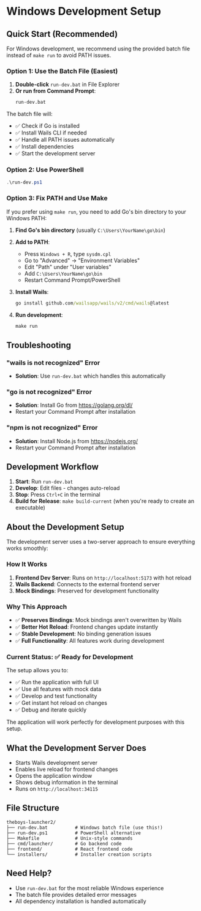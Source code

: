 # Windows Development Setup

## Quick Start (Recommended)

For Windows development, we recommend using the provided batch file instead of `make run` to avoid PATH issues.

### Option 1: Use the Batch File (Easiest)

1. **Double-click** `run-dev.bat` in File Explorer
2. **Or run from Command Prompt**:
   ```cmd
   run-dev.bat
   ```

The batch file will:
- ✅ Check if Go is installed
- ✅ Install Wails CLI if needed
- ✅ Handle all PATH issues automatically
- ✅ Install dependencies
- ✅ Start the development server

### Option 2: Use PowerShell

```powershell
.\run-dev.ps1
```

### Option 3: Fix PATH and Use Make

If you prefer using `make run`, you need to add Go's bin directory to your Windows PATH:

1. **Find Go's bin directory** (usually `C:\Users\YourName\go\bin`)
2. **Add to PATH**:
   - Press `Windows + R`, type `sysdm.cpl`
   - Go to "Advanced" → "Environment Variables"
   - Edit "Path" under "User variables"
   - Add `C:\Users\YourName\go\bin`
   - Restart Command Prompt/PowerShell

3. **Install Wails**:
   ```cmd
   go install github.com/wailsapp/wails/v2/cmd/wails@latest
   ```

4. **Run development**:
   ```cmd
   make run
   ```

## Troubleshooting

### "wails is not recognized" Error
- **Solution**: Use `run-dev.bat` which handles this automatically

### "go is not recognized" Error
- **Solution**: Install Go from https://golang.org/dl/
- Restart your Command Prompt after installation

### "npm is not recognized" Error
- **Solution**: Install Node.js from https://nodejs.org/
- Restart your Command Prompt after installation

## Development Workflow

1. **Start**: Run `run-dev.bat`
2. **Develop**: Edit files - changes auto-reload
3. **Stop**: Press `Ctrl+C` in the terminal
4. **Build for Release**: `make build-current` (when you're ready to create an executable)

## About the Development Setup

The development server uses a two-server approach to ensure everything works smoothly:

### How It Works
1. **Frontend Dev Server**: Runs on `http://localhost:5173` with hot reload
2. **Wails Backend**: Connects to the external frontend server
3. **Mock Bindings**: Preserved for development functionality

### Why This Approach
- ✅ **Preserves Bindings**: Mock bindings aren't overwritten by Wails
- ✅ **Better Hot Reload**: Frontend changes update instantly
- ✅ **Stable Development**: No binding generation issues
- ✅ **Full Functionality**: All features work during development

### Current Status: ✅ Ready for Development
The setup allows you to:
- ✅ Run the application with full UI
- ✅ Use all features with mock data
- ✅ Develop and test functionality
- ✅ Get instant hot reload on changes
- ✅ Debug and iterate quickly

The application will work perfectly for development purposes with this setup.

## What the Development Server Does

- Starts Wails development server
- Enables live reload for frontend changes
- Opens the application window
- Shows debug information in the terminal
- Runs on `http://localhost:34115`

## File Structure

```
theboys-launcher2/
├── run-dev.bat          # Windows batch file (use this!)
├── run-dev.ps1          # PowerShell alternative
├── Makefile             # Unix-style commands
├── cmd/launcher/        # Go backend code
├── frontend/            # React frontend code
└── installers/          # Installer creation scripts
```

## Need Help?

- Use `run-dev.bat` for the most reliable Windows experience
- The batch file provides detailed error messages
- All dependency installation is handled automatically